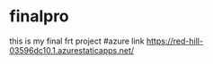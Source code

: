# finalpro
this is my final frt project
#azure link https://red-hill-03596dc10.1.azurestaticapps.net/
